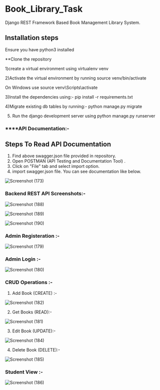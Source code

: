 # Book_Library_Task
Django REST Framework Based Book Management Library System.


## Installation steps
Ensure you have python3 installed

**Clone the repository

1)create a virtual environment using virtualenv venv

2)Activate the virtual environment by running source venv/bin/activate

On Windows use source venv\Scripts\activate

3)Install the dependencies using:-  pip install -r requirements.txt

4)Migrate existing db tables by running:-  python manage.py migrate

5) Run the django development server using python manage.py runserver

### ****API Documentation:-

## Steps To Read API Documentation 
1) Find above swagger.json file provided in repository.
2) Open POSTMAN (API Testing and Documentation Tool) .
3) Click on "File" tab and select import option.
4) import swagger.json file. You can see documentation like below.

![Screenshot (173)](https://user-images.githubusercontent.com/75332377/172048460-04f31998-7a9a-40a4-9bd4-f10cdbb83102.png)


### Backend REST API Screenshots:-

![Screenshot (188)](https://user-images.githubusercontent.com/75332377/172052008-a5148edd-ffd3-45a1-86e8-c91fe9e86729.png)



![Screenshot (189)](https://user-images.githubusercontent.com/75332377/172052077-94614eaf-b00e-4f17-938f-caed546e679b.png)



![Screenshot (190)](https://user-images.githubusercontent.com/75332377/172052089-9f2377be-ddcd-41dc-b1aa-b7f8a37e6469.png)




### Admin Registeration :- 


![Screenshot (179)](https://user-images.githubusercontent.com/75332377/172052248-7b98e274-c487-47b0-b1e0-ba1333c6d138.png)


### Admin Login :- 

![Screenshot (180)](https://user-images.githubusercontent.com/75332377/172052285-b1e79298-f700-44f6-b215-83c17969d9dc.png)



### CRUD Operations :- 

1) Add Book (CREATE) :- 

![Screenshot (182)](https://user-images.githubusercontent.com/75332377/172052347-8893700d-3e08-45af-883a-d49222fad4c4.png)

2) Get Books (READ):-

![Screenshot (181)](https://user-images.githubusercontent.com/75332377/172052396-c1d35ba2-ab22-4fb8-883b-4f9cdce6e24c.png)


3) Edit Book (UPDATE):-
  
![Screenshot (184)](https://user-images.githubusercontent.com/75332377/172052442-c143bd74-c2fa-4301-badf-9b7c0b3afa59.png)

4) Delete Book (DELETE):- 

![Screenshot (185)](https://user-images.githubusercontent.com/75332377/172052469-e8a0f937-8f93-47c6-8816-1ea037bcbbc8.png)



### Student View :- 

![Screenshot (186)](https://user-images.githubusercontent.com/75332377/172052519-77c39d78-33ac-449f-8787-8d8c10d5408d.png)



